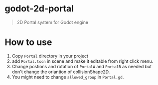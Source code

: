 # godot-2d-portal
> 2D Portal system for Godot engine

# How to use 
1. Copy `Portal` directory in your project 
2. add `Portal.tscn` in scene and make it editable from right click menu.
3. Change postions and rotation of `PortalA` and `PortalB` as needed but don't change the oriantion of collisionShape2D. 
4. You might need to change `allowed_group` in `Portal.gd`. 
